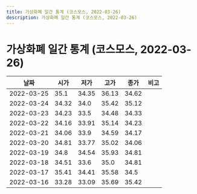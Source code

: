 ```yaml
---
title: 가상화폐 일간 통계 (코스모스, 2022-03-26)
description: 가상화폐 일간 통계 (코스모스, 2022-03-26)
---
```


가상화폐 일간 통계 (코스모스, 2022-03-26)
===

|날짜|시가|저가|고가|종가|비고|
|--|--|--|--|--|--|
|2022-03-25|35.1|34.35|36.13|34.62|    |
|2022-03-24|34.32|34.0|35.42|35.12|    |
|2022-03-23|34.23|33.5|34.48|34.33|    |
|2022-03-22|34.16|33.91|35.14|34.23|    |
|2022-03-21|34.06|33.9|34.59|34.17|    |
|2022-03-20|34.81|33.77|35.02|34.06|    |
|2022-03-19|34.8|34.54|35.93|34.81|    |
|2022-03-18|34.51|33.6|35.0|34.81|    |
|2022-03-17|35.41|34.41|35.58|34.5|    |
|2022-03-16|33.28|33.09|35.69|35.42|    |
